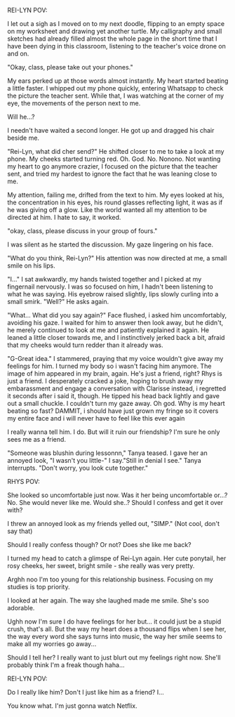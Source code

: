REI-LYN POV:


I let out a sigh as I moved on to my next doodle, flipping to an empty space on my worksheet and drawing yet another turtle. My calligraphy and small sketches had already filled almost the whole page in the short time that I have been dying in this classroom, listening to the teacher's voice drone on and on. 

"Okay, class, please take out your phones." 

My ears perked up at those words almost instantly. My heart started beating a little faster. I whipped out my phone quickly, entering Whatsapp to check the picture the teacher sent. While that, I was watching at the corner of my eye, the movements of the person next to me. 

Will he...? 

I needn't have waited a second longer. He got up and dragged his chair beside me. 

"Rei-Lyn, what did cher send?" He shifted closer to me to take a look at my phone. My cheeks started turning red. Oh. God. No. Nonono. Not wanting my heart to go anymore crazier, I focused on the picture that the teacher sent, and tried my hardest to ignore the fact that he was leaning close to me. 

My attention, failing me, drifted from the text to him. My eyes looked at his, the concentration in his eyes, his round glasses reflecting light, it was as if he was giving off a glow. Like the world wanted all my attention to be directed at him. I hate to say, it worked.

"okay, class, please discuss in your group of fours." 

I was silent as he started the discussion. My gaze lingering on his face. 

"What do you think, Rei-Lyn?" His attention was now directed at me, a small smile on his lips.

"I..." I sat awkwardly, my hands twisted together and I picked at my fingernail nervously. I was so focused on him, I hadn't been listening to what he was saying. His eyebrow raised slightly, lips slowly curling into a small smirk. "Well?" He asks again. 

"What... What did you say again?" Face flushed, i asked him uncomfortably, avoiding his gaze. I waited for him to answer then look away, but he didn't, he merely continued to look at me and patiently explained it again. 
He leaned a little closer towards me, and I instinctively jerked back a bit, afraid that my cheeks would turn redder than it already was. 

"G-Great idea." I stammered, praying that my voice wouldn't give away my feelings for him. I turned my body so i wasn't facing him anymore. The image of him appeared in my brain, again. He's just a friend, right? Rhys is just a friend. 
I desperately cracked a joke, hoping to brush away my embarassment and engage a conversation with Clarisse instead, i regretted it seconds after i said it, though. He tipped his head back lightly and gave out a small chuckle. I couldn't turn my gaze away. Oh god. Why is my heart beating so fast? DAMMIT, i should have just grown my fringe so it covers my entire face and i will never have to feel like this ever again

I really wanna tell him. I do. But will it ruin our friendship? I'm sure he only sees me as a friend.

"Someone was blushin during lessonnn," Tanya teased. I gave her an annoyed look, "I wasn't you little-" I say."Still in denial I see." Tanya interrupts. "Don't worry, you look cute together." 

RHYS POV: 

She looked so uncomfortable just now. Was it her being uncomfortable or...? No. She would never like me. Would she..? Should I confess and get it over with? 

I threw an annoyed look as my friends yelled out, "SIMP." (Not cool, don't say that)

Should I really confess though? Or not? Does she like me back? 

I turned my head to catch a glimspe of Rei-Lyn again. Her cute ponytail, her rosy cheeks, her sweet, bright smile - she really was very pretty.

Arghh noo I'm too young for this relationship business. Focusing on my studies is top priority.

I looked at her again. The way she laughed made me smile. She's soo adorable.

Ughh now I'm sure I do have feelings for her but... it could just be a stupid crush, that's all. But the way my heart does a thousand flips when I see her, the way every word she says turns into music, the way her smile seems to make all my worries go away...

Should I tell her? I really want to just blurt out my feelings right now. She'll probably think I'm a freak though haha...

REI-LYN POV:

Do I really like him? Don't I just like him as a friend? I... 

You know what. I'm just gonna watch Netflix. 



